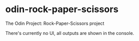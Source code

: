 # odin-rock-paper-scissors
The Odin Project: Rock-Paper-Scissors project

There's currently no UI, all outputs are shown in the console.
